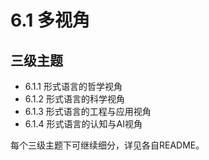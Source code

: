 # 6.1 多视角

## 三级主题

- 6.1.1 形式语言的哲学视角
- 6.1.2 形式语言的科学视角
- 6.1.3 形式语言的工程与应用视角
- 6.1.4 形式语言的认知与AI视角

每个三级主题下可继续细分，详见各自README。
